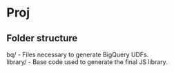 # Proj

## Folder structure

bq/      - Files necessary to generate BigQuery UDFs.  
library/ - Base code used to generate the final JS library.
